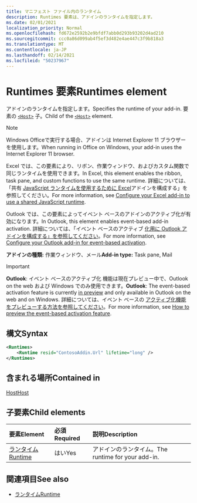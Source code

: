```yaml
---
title: マニフェスト ファイル内のランタイム
description: Runtimes 要素は、アドインのランタイムを指定します。
ms.date: 02/01/2021
localization_priority: Normal
ms.openlocfilehash: fd672e2592b2e9bfdf7abb0d293b93202d4ad210
ms.sourcegitcommit: ccc0a86d099ab4f5ef3d482e4ae447c3f9b818a3
ms.translationtype: MT
ms.contentlocale: ja-JP
ms.lasthandoff: 02/14/2021
ms.locfileid: "50237967"
---
```

# <a name="runtimes-element"></a><span data-ttu-id="6f288-103">Runtimes 要素</span><span class="sxs-lookup"><span data-stu-id="6f288-103">Runtimes element</span></span>

<span data-ttu-id="6f288-104">アドインのランタイムを指定します。</span><span class="sxs-lookup"><span data-stu-id="6f288-104">Specifies the runtime of your add-in.</span></span> <span data-ttu-id="6f288-105">要素の [`<Host>`](host.md) 子。</span><span class="sxs-lookup"><span data-stu-id="6f288-105">Child of the [`<Host>`](host.md) element.</span></span>

> [!NOTE]
> <span data-ttu-id="6f288-106">Windows Officeで実行する場合、アドインは Internet Explorer 11 ブラウザーを使用します。</span><span class="sxs-lookup"><span data-stu-id="6f288-106">When running in Office on Windows, your add-in uses the Internet Explorer 11 browser.</span></span>

<span data-ttu-id="6f288-107">Excel では、この要素により、リボン、作業ウィンドウ、およびカスタム関数で同じランタイムを使用できます。</span><span class="sxs-lookup"><span data-stu-id="6f288-107">In Excel, this element enables the ribbon, task pane, and custom functions to use the same runtime.</span></span> <span data-ttu-id="6f288-108">詳細については、「共有 [JavaScript ランタイムを使用するために Excel](../../develop/configure-your-add-in-to-use-a-shared-runtime.md)アドインを構成する」を参照してください。</span><span class="sxs-lookup"><span data-stu-id="6f288-108">For more information, see [Configure your Excel add-in to use a shared JavaScript runtime](../../develop/configure-your-add-in-to-use-a-shared-runtime.md).</span></span>

<span data-ttu-id="6f288-109">Outlook では、この要素によってイベント ベースのアドインのアクティブ化が有効になります。</span><span class="sxs-lookup"><span data-stu-id="6f288-109">In Outlook, this element enables event-based add-in activation.</span></span> <span data-ttu-id="6f288-110">詳細については、「イベント ベースのアクティブ [化用に Outlook アドインを構成する」を参照してください](../../outlook/autolaunch.md)。</span><span class="sxs-lookup"><span data-stu-id="6f288-110">For more information, see [Configure your Outlook add-in for event-based activation](../../outlook/autolaunch.md).</span></span>

<span data-ttu-id="6f288-111">**アドインの種類:** 作業ウィンドウ、メール</span><span class="sxs-lookup"><span data-stu-id="6f288-111">**Add-in type:** Task pane, Mail</span></span>

> [!IMPORTANT]
> <span data-ttu-id="6f288-112">**Outlook**: イベント ベースのアクティブ化 [](../../reference/objectmodel/preview-requirement-set/outlook-requirement-set-preview.md)機能は現在プレビュー中で、Outlook on the web および Windows でのみ使用できます。</span><span class="sxs-lookup"><span data-stu-id="6f288-112">**Outlook**: The event-based activation feature is currently [in preview](../../reference/objectmodel/preview-requirement-set/outlook-requirement-set-preview.md) and only available in Outlook on the web and on Windows.</span></span> <span data-ttu-id="6f288-113">詳細については、イベント ベースの [アクティブ化機能をプレビューする方法を参照してください](../../outlook/autolaunch.md#how-to-preview-the-event-based-activation-feature)。</span><span class="sxs-lookup"><span data-stu-id="6f288-113">For more information, see [How to preview the event-based activation feature](../../outlook/autolaunch.md#how-to-preview-the-event-based-activation-feature).</span></span>

## <a name="syntax"></a><span data-ttu-id="6f288-114">構文</span><span class="sxs-lookup"><span data-stu-id="6f288-114">Syntax</span></span>

```XML
<Runtimes>
    <Runtime resid="ContosoAddin.Url" lifetime="long" />
</Runtimes>
```

## <a name="contained-in"></a><span data-ttu-id="6f288-115">含まれる場所</span><span class="sxs-lookup"><span data-stu-id="6f288-115">Contained in</span></span>

[<span data-ttu-id="6f288-116">Host</span><span class="sxs-lookup"><span data-stu-id="6f288-116">Host</span></span>](host.md)

## <a name="child-elements"></a><span data-ttu-id="6f288-117">子要素</span><span class="sxs-lookup"><span data-stu-id="6f288-117">Child elements</span></span>

|  <span data-ttu-id="6f288-118">要素</span><span class="sxs-lookup"><span data-stu-id="6f288-118">Element</span></span> |  <span data-ttu-id="6f288-119">必須</span><span class="sxs-lookup"><span data-stu-id="6f288-119">Required</span></span>  |  <span data-ttu-id="6f288-120">説明</span><span class="sxs-lookup"><span data-stu-id="6f288-120">Description</span></span>  |
|:-----|:-----|:-----|
| [<span data-ttu-id="6f288-121">ランタイム</span><span class="sxs-lookup"><span data-stu-id="6f288-121">Runtime</span></span>](runtime.md) | <span data-ttu-id="6f288-122">はい</span><span class="sxs-lookup"><span data-stu-id="6f288-122">Yes</span></span> |  <span data-ttu-id="6f288-123">アドインのランタイム。</span><span class="sxs-lookup"><span data-stu-id="6f288-123">The runtime for your add-in.</span></span> |

## <a name="see-also"></a><span data-ttu-id="6f288-124">関連項目</span><span class="sxs-lookup"><span data-stu-id="6f288-124">See also</span></span>

- [<span data-ttu-id="6f288-125">ランタイム</span><span class="sxs-lookup"><span data-stu-id="6f288-125">Runtime</span></span>](runtime.md)
